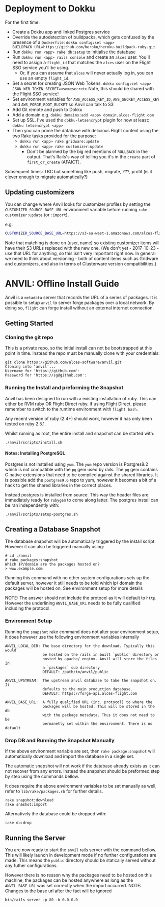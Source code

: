 # Deployment to Dokku

For the first time:

 - Create a Dokku app and linked Postgres service
 - Override the autodetection of buildpacks, which gets confused by the presence of a
 `Dockerfile`:
 `dokku config:set <app> BUILDPACK_URL=https://github.com/heroku/heroku-buildpack-ruby.git`
 - Run `dokku run <app> rake db:setup` to initialise the database
 - Run `dokku run <app> rails console` and create an `alces` user. You'll need to assign
 a `flight_id` that matches the `alces` user on the Flight SSO service you'll be using.
   - Or, if you can assume that `alces` will never actually log in, you can use an empty
   `flight_id`.
 - Set a secret for creating JSON Web Tokens:
     `dokku config:set <app> JSON_WEB_TOKEN_SECRET=<somesecret>`
   Note, this should be shared with the Flight SSO service!
 - Set environment variables for `AWS_ACCESS_KEY_ID`, `AWS_SECRET_ACCESS_KEY` and
 `AWS_FORGE_ROOT_BUCKET` so Anvil can talk to S3
 - Add Git remote and push to Dokku
 - Add a domain e.g. `dokku domains:add <app> domain.alces-flight.com`
 - Set up SSL. I've used the `dokku-letsencrypt` plugin for now at least:
     `dokku letsencrypt <app>`
 - Then you can prime the database with delicious Flight content using the two Rake tasks
 provided for the purpose:
   - `dokku run <app> rake gridware:update`
   - `dokku run <app> rake customizer:update`
      - Don't be alarmed by the big red mentions of `ROLLBACK` in the output. That's
      Rails's way of telling you it's in the `create` part of `first_or_create` (AFAICT).

Subsequent times: TBC but something like push, migrate, ???, profit (is it clever enough
to migrate automatically?)

## Updating customizers

You can change where Anvil looks for customizer profiles by setting the `CUSTOMIZER_SOURCE_BASE_URL`
environment variable before running `rake customizer:update` (or `:import`).

e.g.

```bash
CUSTOMIZER_SOURCE_BASE_URL=https://s3-eu-west-1.amazonaws.com/alces-flight-profiles-eu-west-1/develop/features bin/rake customizer update
```

Note that matching is done on (user, name) so existing customizer items will have their S3
URLs replaced with the new one. (We don't yet - 2017-10-23 - use that URL for anything, so
this isn't very important right now. In general we need to think about versioning - both of
content items such as Gridware and customizers, and also in terms of Clusterware version
compatibilities.)

# ANVIL: Offline Install Guide

Anvil is a `metadata` server that records the URL of a series of packages.
It is possible to setup `anvil` to server forge packages over a local
network. By doing so, `flight` can forge install without an external
internet connection.

## Getting Started
### Cloning the git repo

This is a private repo, so the initial install can not be bootstrapped at
this point in time. Instead the repo must be manually clone with your
credentials:
```
git clone https://github.com/alces-software/anvil.git
Cloning into 'anvil'...
Username for 'https://github.com':
Password for 'https://sg@github.com':
```

### Running the Install and preforming the Snapshot

Anvil has been designed to run with a existing installation of ruby. This can either be RVM ruby OR Flight Direct ruby. If using Flight Direct, please remember to switch to the runtime environment with `flight bash`.

Any recent version of ruby (2.4+) should work, however it has only been tested on ruby 2.5.1.

Whilst running as root, the entire install and snapshot can be started with:
```
./anvil/scripts/install.sh
```

#### Notes: Installing PostgreSQL

Postgres is not installed using `yum`. The `yum` repo version is Postgres9.2
which is not compatible with the `pg` gem used by rails. The `pg` gem
contains C native extensions that need to be compiled against the shared
libraries. It is possible add the `postgres9.6` repo to yum, however it
becomes a bit of a hack to get the shared libraries in the correct places.

Instead postgres is installed from source. This way the header files are
immediately ready for `rubygem` to come along latter. The postgres install
can be ran independently with:
```
./anvil/scripts/setup-postgres.sh
```

## Creating a Database Snapshot

The database snapshot will be automatically triggered by the install
script. However it can also be triggered manually using:
```
# cd ./anvil
# rake packages:snapshot
Which IP/domain are the packages hosted on?
> www.example.com
```

Running this command with no other system configurations sets up the
default server, however it still needs to be told which ip/ domain the
packages will be hosted on. See environment setup for more details

NOTE: The answer should not include the protocol as it will default to
`http`. However the underlining `ANVIL_BASE_URL` needs to be fully
qualified including the protocol.

### Environment Setup

Running the `snapshot` rake command does not alter your environment setup,
it does however use the following environment variables internally

```
ANVIL_LOCAL_DIR: The base directory for the download. Typically this would
                 be hosted on the rails in built `public` directory or
                 hosted by apache/ enginx. Anvil will store the files in
                 a `packages` sub directory
                 DEFAULT: /path/to/anvil/public

ANVIL_UPSTREAM:  The upstream anvil database to take the snapshot on. It
                 defaults to the main production database.
                 DEFAULT: https://forge-api.alces-flight.com

ANVIL_BASE_URL:  A fully qualified URL (inc. protocol) to where the
                 packages will be hosted. This will be stored in the db
                 with the package metadata. Thus it does not need to be
                 permanetly set within the environment. There is no default
```

### Drop DB and Running the Snapshot Manually

If the above environment variable are set, then `rake package:snapshot`
will automatically download and import the database in a single set.

The automatic snapshot will not work if the database already exists as
it can not recover from any errors. Instead the snapshot should be
preformed step by step using the commands bellow.

It does require the above environment variables to be set manually as well,
refer to `lib/rake/packages.rb` for further details.

```
rake snapshot:download
rake snashot:import
```

Alternatively the database could be dropped with:
```
rake db:drop
```

## Running the Server

You are now ready to start the `anvil` rails server with the command bellow.
This will likely launch in development mode if no further configurations are
made. This means the `public` directory should be statically served without
any futher configurations.

However there is no reason why the packages need to be hosted on this
machine, the packages can be hosted anywhere as long as the
`ANVIL_BASE_URL` was set correctly when the import occurred.
NOTE: Changes to the base url after the fact will be ignored

```
bin/rails server -p 80 -b 0.0.0.0
```

